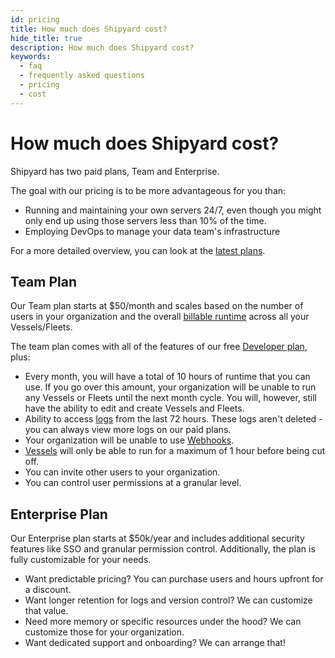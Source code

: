 ```yaml
---
id: pricing
title: How much does Shipyard cost?
hide_title: true
description: How much does Shipyard cost?
keywords:
  - faq
  - frequently asked questions
  - pricing
  - cost
---
```


# How much does Shipyard cost?

Shipyard has two paid plans, Team and Enterprise.

The goal with our pricing is to be more advantageous for you than:
- Running and maintaining your own servers 24/7, even though you might only end up using those servers less than 10% of the time.
- Employing DevOps to manage your data team's infrastructure

For a more detailed overview, you can look at the [latest plans](https://www.shipyardapp.com/pricing).

## Team Plan
Our Team plan starts at $50/month and scales based on the number of users in your organization and the overall [billable runtime](billable-runtime.md) across all your Vessels/Fleets.

The team plan comes with all of the features of our free [Developer plan](developer-plan.md), plus:
- Every month, you will have a total of 10 hours of runtime that you can use. If you go over this amount, your organization will be unable to run any Vessels or Fleets until the next month cycle. You will, however, still have the ability to edit and create Vessels and Fleets.
- Ability to access [logs](../../reference/logs/logs-overview.md) from the last 72 hours. These logs aren't deleted - you can always view more logs on our paid plans.
- Your organization will be unable to use [Webhooks](../../reference/triggers/webhook-triggers.md).
- [Vessels](../../reference/vessels.md) will only be able to run for a maximum of 1 hour before being cut off.
- You can invite other users to your organization.
- You can control user permissions at a granular level.

## Enterprise Plan
Our Enterprise plan starts at $50k/year and includes additional security features like SSO and granular permission control. Additionally, the plan is fully customizable for your needs. 
- Want predictable pricing? You can purchase users and hours upfront for a discount. 
- Want longer retention for logs and version control? We can customize that value.
- Need more memory or specific resources under the hood? We can customize those for your organization.
- Want dedicated support and onboarding? We can arrange that!
